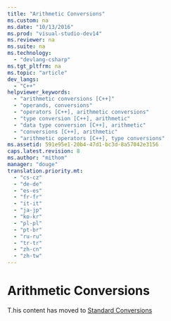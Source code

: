 ```yaml
---
title: "Arithmetic Conversions"
ms.custom: na
ms.date: "10/13/2016"
ms.prod: "visual-studio-dev14"
ms.reviewer: na
ms.suite: na
ms.technology: 
  - "devlang-csharp"
ms.tgt_pltfrm: na
ms.topic: "article"
dev_langs: 
  - "C++"
helpviewer_keywords: 
  - "arithmetic conversions [C++]"
  - "operands, conversions"
  - "operators [C++], arithmetic conversions"
  - "type conversion [C++], arithmetic"
  - "data type conversion [C++], arithmetic"
  - "conversions [C++], arithmetic"
  - "arithmetic operators [C++], type conversions"
ms.assetid: 591e95e1-20b4-47d1-bc3d-8a57042e3156
caps.latest.revision: 8
ms.author: "mithom"
manager: "douge"
translation.priority.mt: 
  - "cs-cz"
  - "de-de"
  - "es-es"
  - "fr-fr"
  - "it-it"
  - "ja-jp"
  - "ko-kr"
  - "pl-pl"
  - "pt-br"
  - "ru-ru"
  - "tr-tr"
  - "zh-cn"
  - "zh-tw"
---
```

# Arithmetic Conversions
T.his content has moved to [Standard Conversions](../Topic/Standard%20Conversions.md)